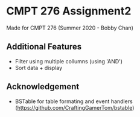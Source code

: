 # CMPT 276 Assignment2

Made for CMPT 276 (Summer 2020 - Bobby Chan)

## Additional Features
* Filter using multiple collumns (using 'AND')
* Sort data + display

## Acknowledgement
* BSTable for table formating and event handlers (https://github.com/CraftingGamerTom/bstable)
